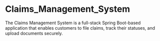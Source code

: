 # Claims_Management_System
The Claims Management System is a full-stack Spring Boot-based  application that enables customers to file claims, track their statuses,  and upload documents securely.
